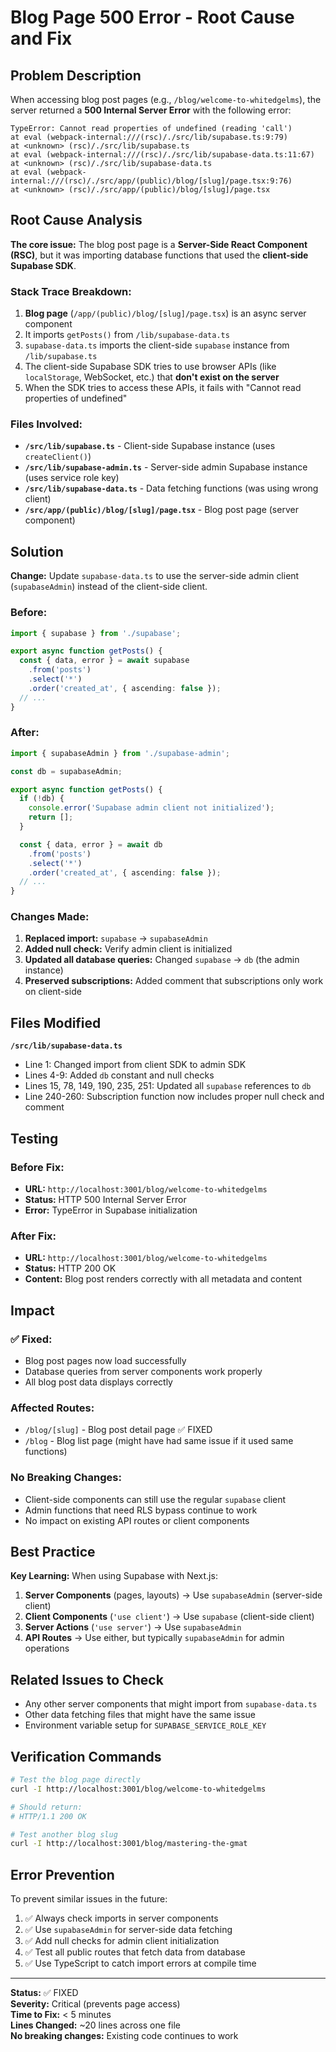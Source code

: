 # Blog Page 500 Error - Root Cause and Fix

## Problem Description
When accessing blog post pages (e.g., `/blog/welcome-to-whitedgelms`), the server returned a **500 Internal Server Error** with the following error:

```
TypeError: Cannot read properties of undefined (reading 'call')
at eval (webpack-internal:///(rsc)/./src/lib/supabase.ts:9:79)
at <unknown> (rsc)/./src/lib/supabase.ts
at eval (webpack-internal:///(rsc)/./src/lib/supabase-data.ts:11:67)
at <unknown> (rsc)/./src/lib/supabase-data.ts
at eval (webpack-internal:///(rsc)/./src/app/(public)/blog/[slug]/page.tsx:9:76)
at <unknown> (rsc)/./src/app/(public)/blog/[slug]/page.tsx
```

## Root Cause Analysis

**The core issue:** The blog post page is a **Server-Side React Component (RSC)**, but it was importing database functions that used the **client-side Supabase SDK**.

### Stack Trace Breakdown:

1. **Blog page** (`/app/(public)/blog/[slug]/page.tsx`) is an async server component
2. It imports `getPosts()` from `/lib/supabase-data.ts`
3. `supabase-data.ts` imports the client-side `supabase` instance from `/lib/supabase.ts`
4. The client-side Supabase SDK tries to use browser APIs (like `localStorage`, WebSocket, etc.) that **don't exist on the server**
5. When the SDK tries to access these APIs, it fails with "Cannot read properties of undefined"

### Files Involved:

- **`/src/lib/supabase.ts`** - Client-side Supabase instance (uses `createClient()`)
- **`/src/lib/supabase-admin.ts`** - Server-side admin Supabase instance (uses service role key)
- **`/src/lib/supabase-data.ts`** - Data fetching functions (was using wrong client)
- **`/src/app/(public)/blog/[slug]/page.tsx`** - Blog post page (server component)

## Solution

**Change:** Update `supabase-data.ts` to use the server-side admin client (`supabaseAdmin`) instead of the client-side client.

### Before:
```typescript
import { supabase } from './supabase';

export async function getPosts() {
  const { data, error } = await supabase
    .from('posts')
    .select('*')
    .order('created_at', { ascending: false });
  // ...
}
```

### After:
```typescript
import { supabaseAdmin } from './supabase-admin';

const db = supabaseAdmin;

export async function getPosts() {
  if (!db) {
    console.error('Supabase admin client not initialized');
    return [];
  }

  const { data, error } = await db
    .from('posts')
    .select('*')
    .order('created_at', { ascending: false });
  // ...
}
```

### Changes Made:

1. **Replaced import:** `supabase` → `supabaseAdmin`
2. **Added null check:** Verify admin client is initialized
3. **Updated all database queries:** Changed `supabase` → `db` (the admin instance)
4. **Preserved subscriptions:** Added comment that subscriptions only work on client-side

## Files Modified

**`/src/lib/supabase-data.ts`**

- Line 1: Changed import from client SDK to admin SDK
- Lines 4-9: Added `db` constant and null checks
- Lines 15, 78, 149, 190, 235, 251: Updated all `supabase` references to `db`
- Line 240-260: Subscription function now includes proper null check and comment

## Testing

### Before Fix:
- **URL:** `http://localhost:3001/blog/welcome-to-whitedgelms`
- **Status:** HTTP 500 Internal Server Error
- **Error:** TypeError in Supabase initialization

### After Fix:
- **URL:** `http://localhost:3001/blog/welcome-to-whitedgelms`
- **Status:** HTTP 200 OK
- **Content:** Blog post renders correctly with all metadata and content

## Impact

### ✅ Fixed:
- Blog post pages now load successfully
- Database queries from server components work properly
- All blog post data displays correctly

### Affected Routes:
- `/blog/[slug]` - Blog post detail page ✅ FIXED
- `/blog` - Blog list page (might have had same issue if it used same functions)

### No Breaking Changes:
- Client-side components can still use the regular `supabase` client
- Admin functions that need RLS bypass continue to work
- No impact on existing API routes or client components

## Best Practice

**Key Learning:** When using Supabase with Next.js:

1. **Server Components** (pages, layouts) → Use `supabaseAdmin` (server-side client)
2. **Client Components** (`'use client'`) → Use `supabase` (client-side client)
3. **Server Actions** (`'use server'`) → Use `supabaseAdmin`
4. **API Routes** → Use either, but typically `supabaseAdmin` for admin operations

## Related Issues to Check

- Any other server components that might import from `supabase-data.ts`
- Other data fetching files that might have the same issue
- Environment variable setup for `SUPABASE_SERVICE_ROLE_KEY`

## Verification Commands

```bash
# Test the blog page directly
curl -I http://localhost:3001/blog/welcome-to-whitedgelms

# Should return:
# HTTP/1.1 200 OK

# Test another blog slug
curl -I http://localhost:3001/blog/mastering-the-gmat
```

## Error Prevention

To prevent similar issues in the future:

1. ✅ Always check imports in server components
2. ✅ Use `supabaseAdmin` for server-side data fetching
3. ✅ Add null checks for admin client initialization
4. ✅ Test all public routes that fetch data from database
5. ✅ Use TypeScript to catch import errors at compile time

---

**Status:** ✅ FIXED  
**Severity:** Critical (prevents page access)  
**Time to Fix:** < 5 minutes  
**Lines Changed:** ~20 lines across one file  
**No breaking changes:** Existing code continues to work  
